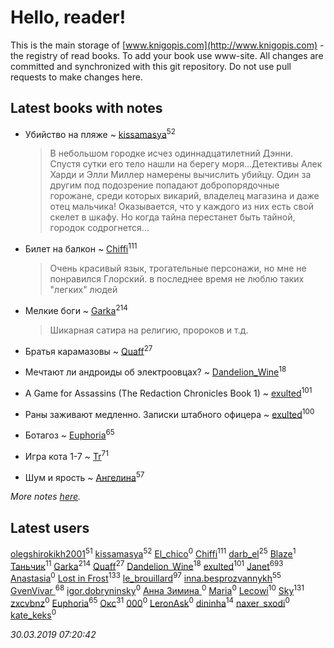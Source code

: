 # Hello, reader!
This is the main storage of [www.knigopis.com](http://www.knigopis.com) - the registry of read books.
To add your book use www-site. All changes are committed and synchronized with this git repository.
Do not use pull requests to make changes here.


## Latest books with notes
* Убийство на пляже ~ [kissamasya](users/684/68439978-vkontakte)<sup>52</sup>
    > В небольшом городке исчез одиннадцатилетний Дэнни. Спустя сутки его тело нашли на берегу моря...Детективы Алек Харди и Элли Миллер намерены вычислить убийцу. Один за другим под подозрение попадают добропорядочные горожане, среди которых викарий, владелец магазина и даже отец мальчика! Оказывается, что у каждого из них есть свой скелет в шкафу. Но когда тайна перестанет быть тайной, городок содрогнется...

* Билет на балкон ~ [Chiffi](users/105/105831994080785626680-google)<sup>111</sup>
    > Очень красивый язык, трогательные персонажи, но мне не понравился Глорский. в последнее время не люблю таких "легких" людей

* Мелкие боги ~ [Garka](users/115/115753719718250012620-google)<sup>214</sup>
    > Шикарная сатира на религию, пророков и т.д.

* Братья карамазовы ~ [Quaff](users/122/12267158-vkontakte)<sup>27</sup>

* Мечтают ли андроиды об электроовцах? ~ [Dandelion_Wine](users/586/58602788-vkontakte)<sup>18</sup>

* A Game for Assassins (The Redaction Chronicles Book 1) ~ [exulted](users/100/100599204551896265722-google)<sup>101</sup>

* Раны заживают медленно. Записки штабного офицера ~ [exulted](users/100/100599204551896265722-google)<sup>100</sup>

* Ботагоз ~ [Euphoria](users/106/106304994652616315178-google)<sup>65</sup>

* Игра кота 1-7 ~ [Tr](users/122/12282474-vkontakte)<sup>71</sup>

* Шум и ярость ~ [Ангелина](users/837/83788782-vkontakte)<sup>57</sup>


_More notes [here](latest_books_with_notes.md)._


## Latest users
[olegshirokikh2001](users/445/445474364-vkontakte)<sup>51</sup> 
[kissamasya](users/684/68439978-vkontakte)<sup>52</sup> 
[El_chico](users/103/103517499148226684110-google)<sup>0</sup> 
[Chiffi](users/105/105831994080785626680-google)<sup>111</sup> 
[darb_el](users/184/184135339-vkontakte)<sup>25</sup> 
[Blaze](users/405/405143526966995-facebook)<sup>1</sup> 
[Таньчик](users/209/2096581563762610-facebook)<sup>11</sup> 
[Garka](users/115/115753719718250012620-google)<sup>214</sup> 
[Quaff](users/122/12267158-vkontakte)<sup>27</sup> 
[Dandelion_Wine](users/586/58602788-vkontakte)<sup>18</sup> 
[exulted](users/100/100599204551896265722-google)<sup>101</sup> 
[Janet](users/108/108113656204404967440-google)<sup>693</sup> 
[Anastasia](users/197/197404441-vkontakte)<sup>0</sup> 
[Lost in Frost](users/103/103293621948650602575-google)<sup>133</sup> 
[le_brouillard](users/133/13330781-vkontakte)<sup>97</sup> 
[inna.besprozvannykh](users/733/73323849-yandex)<sup>55</sup> 
[GvenVivar ](users/158/158266434925901-facebook)<sup>68</sup> 
[igor.dobryninsky](users/185/185991558-yandex)<sup>0</sup> 
[Анна Зимина ](users/181/181937782-vkontakte)<sup>0</sup> 
[Maria](users/109/109518477210427634221-google)<sup>0</sup> 
[Lecowi](users/521/521873425-vkontakte)<sup>10</sup> 
[Sky](users/118/118049897850017649660-google)<sup>131</sup> 
[zxcvbnz](users/131/1319458480-facebook)<sup>0</sup> 
[Euphoria](users/106/106304994652616315178-google)<sup>65</sup> 
[Окс](users/102/102536471289425216982-google)<sup>31</sup> 
[000](users/222/2227528524173849-facebook)<sup>0</sup> 
[LeronAsk](users/476/476920338-yandex)<sup>0</sup> 
[dininha](users/102/10201286419319569-facebook)<sup>14</sup> 
[naxer_sxodi](users/198/198290211-vkontakte)<sup>0</sup> 
[kate_keks](users/104/104352857087990900583-google)<sup>0</sup> 


_30.03.2019 07:20:42_

